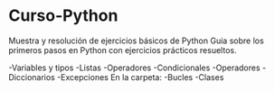 # Curso-Python
Muestra y resolución de ejercicios básicos de Python
Guia sobre los primeros pasos en Python con ejercicios prácticos resueltos.

-Variables y tipos
-Listas
-Operadores
-Condicionales
-Operadores
-Diccionarios
-Excepciones
En la carpeta:
-Bucles
-Clases
